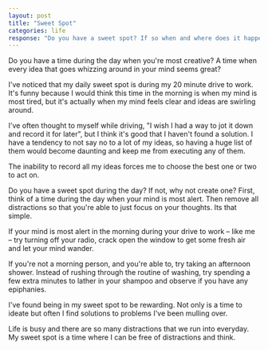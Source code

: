 ```yaml
---
layout: post
title: "Sweet Spot"
categories: life
response: "Do you have a sweet spot? If so when and where does it happen?"
---
```


Do you have a time during the day when you're most creative? A time when every idea that goes whizzing around in your mind seems great?

I've noticed that my daily sweet spot is during my 20 minute drive to work. It's funny because I would think this time in the morning is when my mind is most tired, but it's actually when my mind feels clear and ideas are swirling around.

I've often thought to myself while driving, "I wish I had a way to jot it down and record it for later", but I think it's good that I haven't found a solution. I have a tendency to not say no to a lot of my ideas, so having a huge list of them would become daunting and keep me from executing any of them.

The inability to record all my ideas forces me to choose the best one or two to act on.

Do you have a sweet spot during the day? If not, why not create one? First, think of a time during the day when your mind is most alert. Then remove all distractions so that you're able to just focus on your thoughts. Its that simple.

If your mind is most alert in the morning during your drive to work &ndash; like me &ndash; try turning off your radio, crack open the window to get some fresh air and let your mind wander.

If you're not a morning person, and you're able to, try taking an afternoon shower. Instead of rushing through the routine of washing, try spending a few extra minutes to lather in your shampoo and observe if you have any epiphanies.

I've found being in my sweet spot to be rewarding. Not only is a time to ideate but often I find solutions to problems I've been mulling over.

Life is busy and there are so many distractions that we run into everyday. My sweet spot is a time where I can be free of distractions and think.
